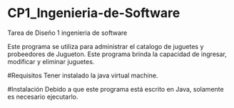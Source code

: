 # CP1_Ingenieria-de-Software
Tarea de Diseño 1 ingenieria de software

Este programa se utiliza para administrar el catalogo de juguetes y probeedores de Jugueton.
Este programa brinda la capacidad de ingresar, modificar y eliminar juguetes.


#Requisitos
Tener instalado la java virtual machine.

#Instalación
Debido a que este programa está escrito en Java, solamente es necesario ejecutarlo.

